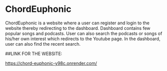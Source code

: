 # ChordEuphonic
ChordEuphonic is a website where a user can register and login to the website thereby redirecting to the dashboard. Dashboard contains few popular songs and podcasts. User can also search the podcasts or songs of his/her own interest which redirects to the Youtube page. In the dashboard, user can also find the recent search.

##LINK FOR THE WEBSITE:

https://chord-euphonic-y98c.onrender.com/
